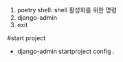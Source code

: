 1. poetry shell: shell 활성화를 위한 명령
2. django-admin
3. exit

#start project

- django-admin startproject config .
